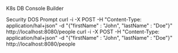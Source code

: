 K8s
DB Console
Builder

Security
DOS Prompt
curl -i -X POST -H "Content-Type: application/hal+json" -d "{\"firstName\" : \"John\", \"lastName\" : \"Doe\"}" http://localhost:8080/people
curl -i -X POST -H "Content-Type: application/hal+json" -d "{\"firstName\" : \"John\", \"lastName\" : \"Doe\"}" http://localhost:8080/people